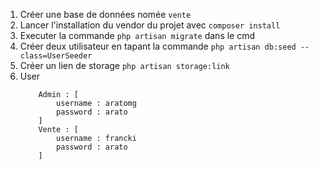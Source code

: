 1. Créer une base de données nomée `vente`
2. Lancer l'installation du vendor du projet avec `composer install`
3. Executer la commande `php artisan migrate` dans le cmd
4. Créer deux utilisateur en tapant la commande `php artisan db:seed --class=UserSeeder`
5. Créer un lien de storage `php artisan storage:link`
6. User
    ```
        Admin : [
            username : aratomg
            password : arato
        ]
        Vente : [
            username : francki
            password : arato
        ]
    ```